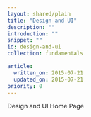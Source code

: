 ```yaml
---
layout: shared/plain
title: "Design and UI"
description: ""
introduction: ""
snippet: ""
id: design-and-ui
collection: fundamentals

article:
  written_on: 2015-07-21
  updated_on: 2015-07-21
priority: 0
---
```


Design and UI Home Page
